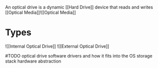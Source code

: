 An optical drive is a dynamic [[Hard Drive]] device that reads and writes [[Optical Media]]![[Optical Media]]

# Types
![[Internal Optical Drive]]
![[External Optical Drive]]

#TODO optical drive software drivers and how it fits into the OS storage stack hardware abstraction